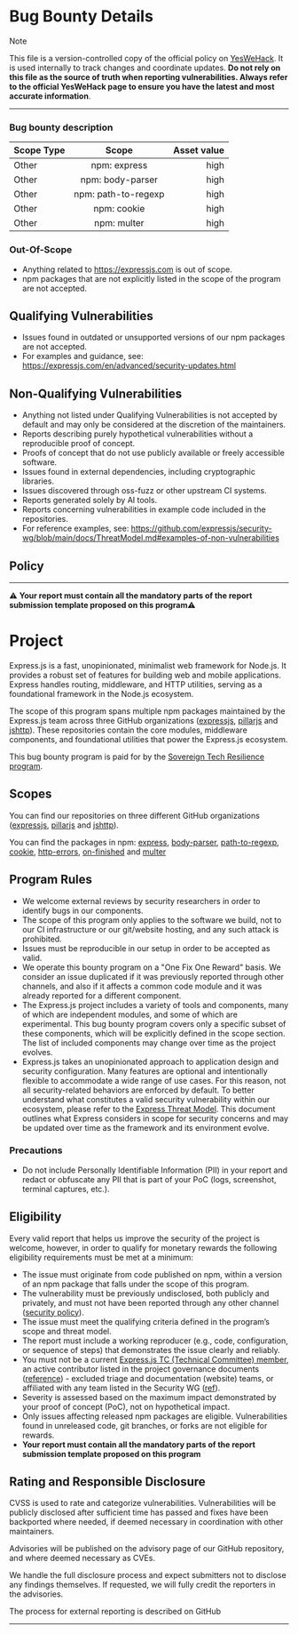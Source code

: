# Bug Bounty Details

> [!NOTE]  
> This file is a version-controlled copy of the official policy on [YesWeHack](https://yeswehack.com/business-units/sovereign-tech-fund/programs/express-js-bug-bounty-program).
It is used internally to track changes and coordinate updates.
**Do not rely on this file as the source of truth when reporting vulnerabilities. Always refer to the official YesWeHack page to ensure you have the latest and most accurate information**.

----


### Bug bounty description

| Scope Type   |      Scope      |  Asset value |
|----------|:-------------:|------:|
| Other |  npm: express | high |
| Other |  npm: body-parser | high |
| Other |  npm: path-to-regexp | high |
| Other |  npm: cookie | high |
| Other |  npm: multer | high |


### Out-Of-Scope
- Anything related to https://expressjs.com is out of scope.
- npm packages that are not explicitly listed in the scope of the program are not accepted.


## Qualifying Vulnerabilities
- Issues found in outdated or unsupported versions of our npm packages are not accepted.
- For examples and guidance, see: https://expressjs.com/en/advanced/security-updates.html


## Non-Qualifying Vulnerabilities

- Anything not listed under Qualifying Vulnerabilities is not accepted by default and may only be considered at the discretion of the maintainers.
- Reports describing purely hypothetical vulnerabilities without a reproducible proof of concept.
- Proofs of concept that do not use publicly available or freely accessible software.
- Issues found in external dependencies, including cryptographic libraries.
- Issues discovered through oss-fuzz or other upstream CI systems.
- Reports generated solely by AI tools.
- Reports concerning vulnerabilities in example code included in the repositories.
- For reference examples, see: https://github.com/expressjs/security-wg/blob/main/docs/ThreatModel.md#examples-of-non-vulnerabilities


## Policy

---

⚠️ **Your report must contain all the mandatory parts of the report submission template proposed on this program**⚠️

# Project


Express.js is a fast, unopinionated, minimalist web framework for Node.js. It provides a robust set of features for building web and mobile applications. Express handles routing, middleware, and HTTP utilities, serving as a foundational framework in the Node.js ecosystem.

The scope of this program spans multiple npm packages maintained by the Express.js team across three GitHub organizations ([expressjs](https://github.com/expressjs), [pillarjs](https://github.com/pillarjs) and [jshttp](https://github.com/jshttp)). These repositories contain the core modules, middleware components, and foundational utilities that power the Express.js ecosystem. 

This bug bounty program is paid for by the [Sovereign Tech Resilience program](https://www.sovereigntechfund.de/programs/bug-resilience).

## Scopes

You can find our repositories on three different GitHub organizations ([expressjs](https://github.com/expressjs), [pillarjs](https://github.com/pillarjs) and [jshttp](https://github.com/jshttp)).

You can find the packages in npm: [express](https://www.npmjs.com/package/express), [body-parser](https://www.npmjs.com/package/body-parser), [path-to-regexp](https://www.npmjs.com/package/path-to-regexp), [cookie](https://www.npmjs.com/package/cookie), [http-errors](https://www.npmjs.com/package/http-errors), [on-finished](https://www.npmjs.com/package/on-finished) and [multer](https://www.npmjs.com/package/multer)

## Program Rules

- We welcome external reviews by security researchers in order to identify bugs in our components.
- The scope of this program only applies to the software we build, not to our CI infrastructure or our git/website hosting, and any such attack is prohibited.
- Issues must be reproducible in our setup in order to be accepted as valid.
- We operate this bounty program on a "One Fix One Reward" basis. We consider an issue duplicated if it was previously reported through other channels, and also if it affects a common code module and it was already reported for a different component.
- The Express.js project includes a variety of tools and components, many of which are independent modules, and some of which are experimental. This bug bounty program covers only a specific subset of these components, which will be explicitly defined in the scope section. The list of included components may change over time as the project evolves.
- Express.js takes an unopinionated approach to application design and security configuration. Many features are optional and intentionally flexible to accommodate a wide range of use cases. For this reason, not all security-related behaviors are enforced by default. To better understand what constitutes a valid security vulnerability within our ecosystem, please refer to the [Express Threat Model](https://github.com/expressjs/security-wg/blob/main/docs/ThreatModel.md). This document outlines what Express considers in scope for security concerns and may be updated over time as the framework and its environment evolve.

### Precautions

- Do not include Personally Identifiable Information (PII) in your report and redact or obfuscate any PII that is part of your PoC (logs, screenshot, terminal captures, etc.).

## Eligibility

Every valid report that helps us improve the security of the project is welcome, however, in order to qualify for monetary rewards the following eligibility requirements must be met at a minimum:

- The issue must originate from code published on npm, within a version of an npm package that falls under the scope of this program.
- The vulnerability must be previously undisclosed, both publicly and privately, and must not have been reported through any other channel ([security policy](https://github.com/expressjs/.github/blob/master/SECURITY.md)).
- The issue must meet the qualifying criteria defined in the program’s scope and threat model.
- The report must include a working reproducer (e.g., code, configuration, or sequence of steps) that demonstrates the issue clearly and reliably.
- You must not be a current [Express.js TC (Technical Committee) member](https://github.com/expressjs/express#tc-technical-committee), an active contributor listed in the project governance documents ([reference](https://github.com/expressjs/discussions/blob/master/docs/contributing/captains_and_committers.md)) - excluded triage and documentation (website) teams, or affiliated with any team listed in the Security WG ([ref](https://github.com/expressjs/security-wg#members)).
- Severity is assessed based on the maximum impact demonstrated by your proof of concept (PoC), not on hypothetical impact.
- Only issues affecting released npm packages are eligible. Vulnerabilities found in unreleased code, git branches, or forks are not eligible for rewards.
- **Your report must contain all the mandatory parts of the report submission template proposed on this program**



## Rating and Responsible Disclosure

CVSS is used to rate and categorize vulnerabilities. Vulnerabilities will be publicly disclosed after sufficient time has passed and fixes have been backported where needed, if deemed necessary in coordination with other maintainers.

Advisories will be published on the advisory page of our GitHub repository, and where deemed necessary as CVEs.

We handle the full disclosure process and expect submitters not to disclose any findings themselves. If requested, we will fully credit the reporters in the advisories.

The process for external reporting is described on GitHub

---